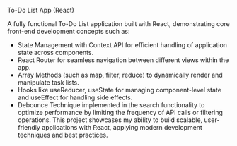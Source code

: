 To-Do List App (React)

A fully functional To-Do List application built with React, demonstrating core front-end development concepts such as:

- State Management with Context API for efficient handling of application state across components.
- React Router for seamless navigation between different views within the app.
- Array Methods (such as map, filter, reduce) to dynamically render and manipulate task lists.
- Hooks like useReducer, useState for managing component-level state and useEffect for handling side effects.
- Debounce Technique implemented in the search functionality to optimize performance by limiting the
  frequency of API calls or filtering operations.
  This project showcases my ability to build scalable, user-friendly applications with React, applying modern development techniques and best practices.
